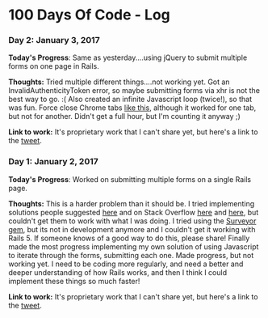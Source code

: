 # 100 Days Of Code - Log

### Day 2: January 3, 2017

**Today's Progress**: Same as yesterday....using jQuery to submit multiple forms on one page in Rails.

**Thoughts:** Tried multiple different things....not working yet. Got an InvalidAuthenticityToken error, so maybe submitting forms via xhr is not the best way to go. :( Also created an infinite Javascript loop (twice!), so that was fun. Force close Chrome tabs [like this](https://css-tricks.com/force-quit-tab-google-chrome/), although it worked for one tab, but not for another. Didn't get a full hour, but I'm counting it anyway ;)

**Link to work:** It's proprietary work that I can't share yet, but here's a link to the [tweet](https://twitter.com/cockerhamAndrew/status/816281346054258688).

### Day 1: January 2, 2017

**Today's Progress**: Worked on submitting multiple forms on a single Rails page.

**Thoughts:** This is a harder problem than it should be. I tried implementing solutions people suggested [here](http://vicfriedman.github.io/blog/2015/07/18/create-multiple-objects-from-single-form-in-rails/) and on Stack Overflow [here](http://stackoverflow.com/questions/972857/multiple-objects-in-a-rails-form) and [here](http://stackoverflow.com/questions/23791761/creating-multiple-objects-in-a-form-rails/23791879#23791879), but couldn't get them to work with what I was doing. I tried using the [Surveyor gem](https://github.com/NUBIC/surveyor), but its not in development anymore and I couldn't get it working with Rails 5. If someone knows of a good way to do this, please share! Finally made the most progress implementing my own solution of using Javascript to iterate through the forms, submitting each one. Made progress, but not working yet. I need to be coding more regularly, and need a better and deeper understanding of how Rails works, and then I think I could implement these things so much faster!

**Link to work:** It's proprietary work that I can't share yet, but here's a link to the [tweet](https://twitter.com/cockerhamAndrew/status/816115630365691904).
